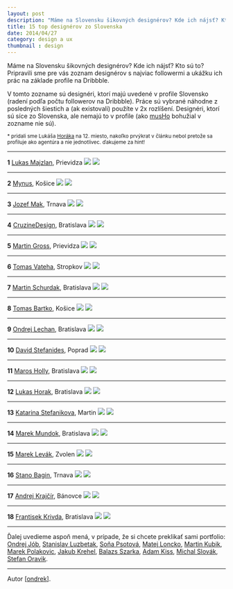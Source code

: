 ```yaml
---
layout: post
description: "Máme na Slovensku šikovných designérov? Kde ich nájsť? Kto sú to? Pripravili sme pre vás zoznam …"
title: 15 top designérov zo Slovenska
date: 2014/04/27
category: design a ux
thumbnail : design
---
```


Máme na Slovensku šikovných designérov? Kde ich nájsť? Kto sú to? Pripravili sme pre vás zoznam
designérov s najviac followermi a ukážku ich prác na základe profile na Dribbble.

<!-- more -->

V tomto zozname sú designéri, ktorí majú uvedené v profile Slovensko (radení podľa počtu followerov
na Dribbble). Práce sú vybrané náhodne z posledných šiestich a (ak existovali) použíte v 2x rozlíšení.
Designéri, ktorí sú síce zo Slovenska, ale nemajú to v profile (ako [musHo](https://dribbble.com/musho)
bohužial v zozname nie sú).

<small>* pridali sme Lukáša [Horáka](http://bit.ly/1iPlqeN) na 12. miesto, nakoľko prvýkrat v článku
nebol pretože sa profiluje ako agentúra a nie jednotlivec. ďakujeme za hint!</small>

---

**1**
[Lukas Majzlan](https://dribbble.com/luqa), Prievidza
![](http://bit.ly/RZmhyA)
![](http://bit.ly/RZmjqd)

---

**2**
[Mynus](https://dribbble.com/mynus), Košice
![](http://bit.ly/1jZyZnl)
![](http://bit.ly/1jZz7D7)

---

**3**
[Jozef Mak](https://dribbble.com/Jozef-Mak), Trnava
![](http://bit.ly/RZmr9f)
![](http://bit.ly/RZmphv)

---

**4**
[CruzineDesign](https://dribbble.com/cruzinedesign), Bratislava
![](http://bit.ly/1jZrnky)
![](http://bit.ly/1icnY56)

---

**5**
[Martin Gross](https://dribbble.com/monokelstudio), Prievidza
![](http://bit.ly/1jZs8dr)
![](http://bit.ly/1jZs6lJ)

---

**6**
[Tomas Vateha](https://dribbble.com/chameleondesi9n), Stropkov
![](http://bit.ly/1jZsz7G)
![](http://bit.ly/1jZsCAd)

---

**7**
[Martin Schurdak](https://dribbble.com/Surdo), Bratislava
![](http://bit.ly/1jZt1mk)
![](http://bit.ly/1jZt4hO)

---

**8**
[Tomas Bartko](https://dribbble.com/tomasbartko), Košice
![](http://bit.ly/1jZtfdg)
![](http://bit.ly/1jZtiWp)

---

**9**
[Ondrej Lechan](https://dribbble.com/ondrejlechan), Bratislava
![](http://bit.ly/1jZtPYr)
![](http://bit.ly/1jZtR2w)

---

**10**
[David Stefanides](https://dribbble.com/Stefooo), Poprad
![](http://bit.ly/1icoCzI)
![](http://bit.ly/1icoBvm)

---

**11**
[Maros Holly](https://dribbble.com/marosholly), Bratislava
![](http://bit.ly/1jZtx3I)
![](http://bit.ly/1jZtzsv)

---

**12**
[Lukas Horak](https://dribbble.com/Plat4M), Bratislava
![](http://bit.ly/1jZv8Xd)
![](http://bit.ly/1iPlbAu)

---

**13**
[Katarina Stefanikova](https://dribbble.com/kstefanikova), Martin
![](http://bit.ly/1jZvBZo)
![](http://bit.ly/1jZvEVe)

---

**14**
[Marek Mundok](https://dribbble.com/marekmundok), Bratislava
![](http://bit.ly/1jZvmxG)
![](http://bit.ly/1jZvpJL)

---

**15**
[Marek Levák](https://dribbble.com/designmesk), Zvolen
![](http://bit.ly/1jZw6mk)
![](http://bit.ly/1jZweCt)

---

**16**
[Stano Bagin](https://dribbble.com/staaCopy), Trnava
![](http://bit.ly/1jZvSM4)
![](http://bit.ly/1jZvWeP)

---

**17**
[Andrej Krajčír](https://dribbble.com/andrejkrajcir), Bánovce
![](http://bit.ly/1jZy5ai)
![](http://bit.ly/1jZy6Lt)

---

**18**
[Frantisek Krivda](https://dribbble.com/fkrivda), Bratislava
![](http://bit.ly/1jZyfhQ)
![](http://bit.ly/1jZylWQ)

---

Ďalej uvedieme aspoň mená, v prípade, že si chcete preklikať sami portfolio:
[Ondrej Jób](https://dribbble.com/urtd),
[Stanislav Luzbetak](https://dribbble.com/goldee),
[Soňa Psotová](https://dribbble.com/SonaPsotova),
[Matej Loncko](https://dribbble.com/loncko),
[Martin Kubik](https://dribbble.com/martin_kubik),
[Marek Polakovic](https://dribbble.com/justloveme),
[Jakub Krehel](https://dribbble.com/jkrhn),
[Balazs Szarka](https://dribbble.com/pdc22),
[Adam Kiss](https://dribbble.com/adamkiss),
[Michal Slovák](https://dribbble.com/michalslovak),
[Stefan Oravik](https://dribbble.com/Rocaski).

---

Autor [[ondrek](http://twitter.com/ondrek)].